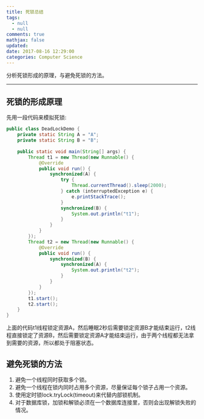 ```yaml
---
title: 死锁总结
tags:
  - null
  - null
comments: true
mathjax: false
updated:
date: 2017-08-16 12:29:00
categories: Computer Science
---
```


分析死锁形成的原理，与避免死锁的方法。

<!-- more -->

---

## 死锁的形成原理

先用一段代码来模拟死锁:

```java
public class DeadLockDemo {
    private static String A = "A";
    private static String B = "B";
    
    public static void main(String[] args) {
        Thread t1 = new Thread(new Runnable() {
            @Override
            public void run() {
                synchronized(A) {
                    try {
                        Thread.currentThread().sleep(2000);
                    } catch (interruptedException e) {
                        e.printStackTrace();
                    }
                    synchronized(B) {
                        System.out.println("t1");
                    }
                }
            }
        });
        Thread t2 = new Thread(new Runnable() {
            @Override
            public void run() {
                synchronized(B) {
                    synchronized(A) {
                        System.out.println("t2");
                    }
                }
            }
        });
        t1.start();
        t2.start();
    }
}
```

上面的代码t1线程锁定资源A，然后睡眠2秒后需要锁定资源B才能结束运行，t2线程直接锁定了资源B，然后需要锁定资源A才能结束运行，由于两个线程都无法拿到需要的资源，所以都处于阻塞状态。

## 避免死锁的方法

1. 避免一个线程同时获取多个锁。
2. 避免一个线程在锁内同时占用多个资源，尽量保证每个锁子占用一个资源。
3. 使用定时锁lock.tryLock(timeout)来代替内部锁机制。
4. 对于数据库锁，加锁和解锁必须在一个数据库连接里，否则会出现解锁失败的情况。